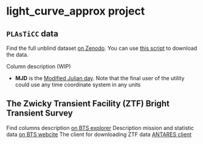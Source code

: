 # light_curve_approx project

## `PLAsTiCC` data

Find the full unblind dataset [on Zenodo](https://zenodo.org/record/2539456).
You can use [this script](https://github.com/HSE-LAMBDA/supernovae_classification/blob/master/notebooks/download_data.py) to download the data.

Column description (WIP)
- **MJD** is the [Modified Julian day](https://en.wikipedia.org/wiki/Julian_day). Note that the final user of the utility could use any time coordinate system in any units

## The Zwicky Transient Facility (ZTF) Bright Transient Survey

Find columns description [on BTS explorer](https://sites.astro.caltech.edu/ztf/bts/explorer_info.html)
Description mission and statistic data [on BTS webcite](https://sites.astro.caltech.edu/ztf/bts/bts.php)
The client for downloading ZTF data [ANTARES client](https://noao.gitlab.io/antares/client/api.html)
